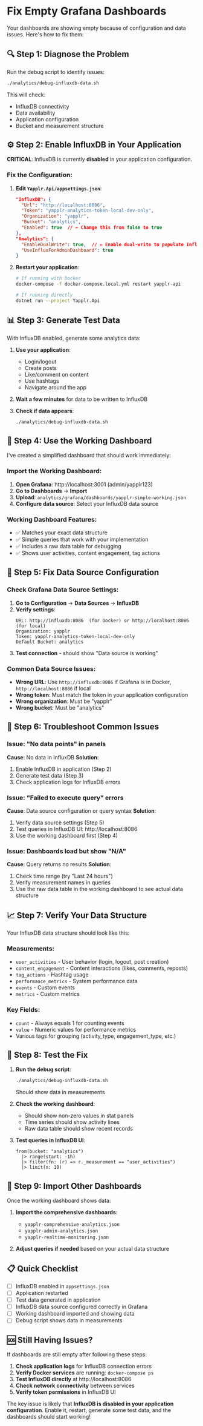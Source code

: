 # Fix Empty Grafana Dashboards

Your dashboards are showing empty because of configuration and data issues. Here's how to fix them:

## 🔍 **Step 1: Diagnose the Problem**

Run the debug script to identify issues:

```bash
./analytics/debug-influxdb-data.sh
```

This will check:
- InfluxDB connectivity
- Data availability
- Application configuration
- Bucket and measurement structure

## ⚙️ **Step 2: Enable InfluxDB in Your Application**

**CRITICAL**: InfluxDB is currently **disabled** in your application configuration.

### Fix the Configuration:

1. **Edit `Yapplr.Api/appsettings.json`**:
   ```json
   "InfluxDB": {
     "Url": "http://localhost:8086",
     "Token": "yapplr-analytics-token-local-dev-only",
     "Organization": "yapplr",
     "Bucket": "analytics",
     "Enabled": true  // ← Change this from false to true
   },
   "Analytics": {
     "EnableDualWrite": true,  // ← Enable dual-write to populate InfluxDB
     "UseInfluxForAdminDashboard": true
   }
   ```

2. **Restart your application**:
   ```bash
   # If running with Docker
   docker-compose -f docker-compose.local.yml restart yapplr-api
   
   # If running directly
   dotnet run --project Yapplr.Api
   ```

## 📊 **Step 3: Generate Test Data**

With InfluxDB enabled, generate some analytics data:

1. **Use your application**:
   - Login/logout
   - Create posts
   - Like/comment on content
   - Use hashtags
   - Navigate around the app

2. **Wait a few minutes** for data to be written to InfluxDB

3. **Check if data appears**:
   ```bash
   ./analytics/debug-influxdb-data.sh
   ```

## 🎨 **Step 4: Use the Working Dashboard**

I've created a simplified dashboard that should work immediately:

### **Import the Working Dashboard**:

1. **Open Grafana**: http://localhost:3001 (admin/yapplr123)
2. **Go to Dashboards** → **Import**
3. **Upload**: `analytics/grafana/dashboards/yapplr-simple-working.json`
4. **Configure data source**: Select your InfluxDB data source

### **Working Dashboard Features**:
- ✅ Matches your exact data structure
- ✅ Simple queries that work with your implementation
- ✅ Includes a raw data table for debugging
- ✅ Shows user activities, content engagement, tag actions

## 🔧 **Step 5: Fix Data Source Configuration**

### **Check Grafana Data Source Settings**:

1. **Go to Configuration** → **Data Sources** → **InfluxDB**
2. **Verify settings**:
   ```
   URL: http://influxdb:8086  (for Docker) or http://localhost:8086 (for local)
   Organization: yapplr
   Token: yapplr-analytics-token-local-dev-only
   Default Bucket: analytics
   ```
3. **Test connection** - should show "Data source is working"

### **Common Data Source Issues**:

- **Wrong URL**: Use `http://influxdb:8086` if Grafana is in Docker, `http://localhost:8086` if local
- **Wrong token**: Must match the token in your application configuration
- **Wrong organization**: Must be "yapplr"
- **Wrong bucket**: Must be "analytics"

## 🐛 **Step 6: Troubleshoot Common Issues**

### **Issue: "No data points" in panels**

**Cause**: No data in InfluxDB
**Solution**: 
1. Enable InfluxDB in application (Step 2)
2. Generate test data (Step 3)
3. Check application logs for InfluxDB errors

### **Issue: "Failed to execute query" errors**

**Cause**: Data source configuration or query syntax
**Solution**:
1. Verify data source settings (Step 5)
2. Test queries in InfluxDB UI: http://localhost:8086
3. Use the working dashboard first (Step 4)

### **Issue: Dashboards load but show "N/A"**

**Cause**: Query returns no results
**Solution**:
1. Check time range (try "Last 24 hours")
2. Verify measurement names in queries
3. Use the raw data table in the working dashboard to see actual data structure

## 📈 **Step 7: Verify Your Data Structure**

Your InfluxDB data structure should look like this:

### **Measurements**:
- `user_activities` - User behavior (login, logout, post creation)
- `content_engagement` - Content interactions (likes, comments, reposts)
- `tag_actions` - Hashtag usage
- `performance_metrics` - System performance data
- `events` - Custom events
- `metrics` - Custom metrics

### **Key Fields**:
- `count` - Always equals 1 for counting events
- `value` - Numeric values for performance metrics
- Various tags for grouping (activity_type, engagement_type, etc.)

## 🎯 **Step 8: Test the Fix**

1. **Run the debug script**:
   ```bash
   ./analytics/debug-influxdb-data.sh
   ```
   Should show data in measurements

2. **Check the working dashboard**:
   - Should show non-zero values in stat panels
   - Time series should show activity lines
   - Raw data table should show recent records

3. **Test queries in InfluxDB UI**:
   ```flux
   from(bucket: "analytics")
     |> range(start: -1h)
     |> filter(fn: (r) => r._measurement == "user_activities")
     |> limit(n: 10)
   ```

## 🚀 **Step 9: Import Other Dashboards**

Once the working dashboard shows data:

1. **Import the comprehensive dashboards**:
   - `yapplr-comprehensive-analytics.json`
   - `yapplr-admin-analytics.json`
   - `yapplr-realtime-monitoring.json`

2. **Adjust queries if needed** based on your actual data structure

## 📋 **Quick Checklist**

- [ ] InfluxDB enabled in `appsettings.json`
- [ ] Application restarted
- [ ] Test data generated in application
- [ ] InfluxDB data source configured correctly in Grafana
- [ ] Working dashboard imported and showing data
- [ ] Debug script shows data in measurements

## 🆘 **Still Having Issues?**

If dashboards are still empty after following these steps:

1. **Check application logs** for InfluxDB connection errors
2. **Verify Docker services** are running: `docker-compose ps`
3. **Test InfluxDB directly** at http://localhost:8086
4. **Check network connectivity** between services
5. **Verify token permissions** in InfluxDB UI

The key issue is likely that **InfluxDB is disabled in your application configuration**. Enable it, restart, generate some test data, and the dashboards should start working!
